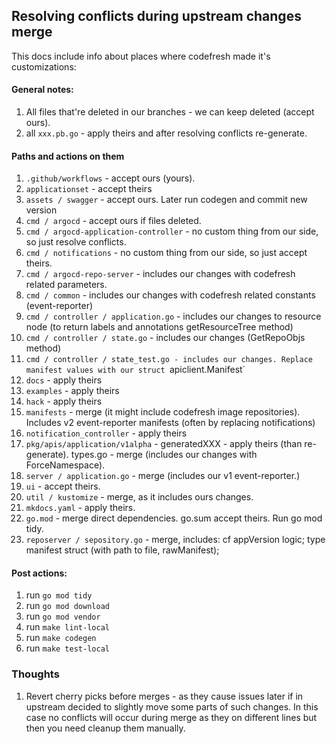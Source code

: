 ## Resolving conflicts during upstream changes merge 

This docs include info about places where codefresh made it's customizations:

#### General notes:
1. All files that're deleted in our branches - we can keep deleted (accept ours).
2. all `xxx.pb.go` - apply theirs and after resolving conflicts re-generate.

#### Paths and actions on them
1. `.github/workflows` - accept ours (yours).
2. `applicationset` - accept theirs
3. `assets / swagger` - accept ours. Later run codegen and commit new version
4. `cmd / argocd` - accept ours if files deleted.
5. `cmd / argocd-application-controller` - no custom thing from our side, so just resolve conflicts.
6. `cmd / notifications` - no custom thing from our side, so just accept theirs.
7. `cmd / argocd-repo-server` - includes our changes with codefresh related parameters.
8. `cmd / common` - includes our changes with codefresh related constants (event-reporter)
9. `cmd / controller / application.go` - includes our changes to resource node (to return labels and annotations getResourceTree method)
10. `cmd / controller / state.go` - includes our changes (GetRepoObjs method)
11. `cmd / controller / state_test.go - includes our changes. Replace manifest values with our struct `apiclient.Manifest`
12. `docs` - apply theirs
13. `examples` - apply theirs
14. `hack` - apply theirs
15. `manifests` - merge (it might include codefresh image repositories). Includes v2 event-reporter manifests (often by replacing notifications)
16. `notification_controller` - apply theirs
17. `pkg/apis/application/v1alpha` - generatedXXX - apply theirs (than re-generate). types.go  - merge (includes our changes with ForceNamespace).
18. `server / application.go` - merge (includes our v1 event-reporter.)
19. `ui` - accept theirs.
20. `util / kustomize` - merge, as it includes ours changes.
21. `mkdocs.yaml` - apply theirs.
22. `go.mod` - merge direct dependencies. go.sum accept theirs. Run go mod tidy.
23. `reposerver / sepository.go` - merge, includes: cf appVersion logic; type manifest struct (with path to file, rawManifest);


#### Post actions:
1. run `go mod tidy`
2. run `go mod download`
3. run `go mod vendor`
4. run `make lint-local`
5. run `make codegen`
6. run `make test-local`

### Thoughts

1. Revert cherry picks before merges - as they cause issues later if in upstream decided to slightly move some parts of such changes. In this case no conflicts will occur during merge as they on different lines but then you need cleanup them manually.